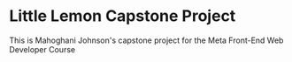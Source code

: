 # Little Lemon Capstone Project
This is Mahoghani Johnson's capstone project for the Meta Front-End Web Developer Course